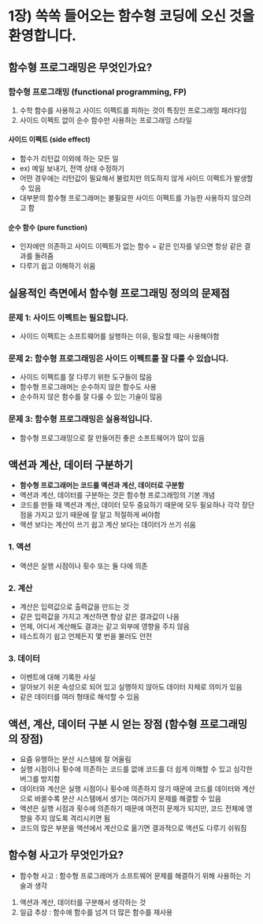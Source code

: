 # 1장) 쏙쏙 들어오는 함수형 코딩에 오신 것을 환영합니다.

## 함수형 프로그래밍은 무엇인가요?

### 함수형 프로그래밍 (functional programming, FP)
1. 수학 함수를 사용하고 사이드 이펙트를 피하는 것이 특징인 프로그래밍 패러다임
2. 사이드 이펙트 없이 순수 함수만 사용하는 프로그래밍 스타일

#### 사이드 이펙트 (side effect) 
- 함수가 리턴값 이외에 하는 모든 일
- ex) 메일 보내기, 전역 상태 수정하기
- 어떤 경우에는 리턴값이 필요해서 불렀지만 의도하지 않게 사이드 이펙트가 발생할 수 있음
- 대부분의 함수형 프로그래머는 불필요한 사이드 이펙트를 가능한 사용하지 않으려고 함

#### 순수 함수 (pure function)
- 인자에만 의존하고 사이드 이펙트가 없는 함수 = 같은 인자를 넣으면 항상 같은 결과를 돌려줌
- 다루기 쉽고 이해하기 쉬움

## 실용적인 측면에서 함수형 프로그래밍 정의의 문제점

### 문제 1: 사이드 이펙트는 필요합니다.
- 사이드 이펙트는 소프트웨어를 실행하는 이유, 필요할 때는 사용해야함

### 문제 2: 함수형 프로그래밍은 사이드 이펙트를 잘 다룰 수 있습니다.
- 사이드 이펙트를 잘 다루기 위한 도구들이 많음
- 함수형 프로그래머는 순수하지 않은 함수도 사용
- 순수하지 않은 함수를 잘 다룰 수 있는 기술이 많음

### 문제 3: 함수형 프로그래밍은 실용적입니다.
- 함수형 프로그래밍으로 잘 만들어진 좋은 소프트웨어가 많이 있음

## 액션과 계산, 데이터 구분하기
- **함수형 프로그래머는 코드를 액션과 계산, 데이터로 구분함**
- 액션과 계산, 데이터를 구분하는 것은 함수형 프로그래밍의 기본 개념
- 코드를 만들 때 액션과 계산, 데이터 모두 중요하기 때문에 모두 필요하나 각각 장단점을 가지고 있기 때문에 잘 알고 적절하게 써야함
- 액션 보다는 계산이 쓰기 쉽고 계산 보다는 데이터가 쓰기 쉬움

### 1. 액션
- 액션은 실행 시점이나 횟수 또는 둘 다에 의존

### 2. 계산
- 계산은 입력값으로 출력값을 만드는 것
- 같은 입력값을 가지고 계산하면 항상 같은 결과값이 나옴
- 언제, 어디서 계산해도 결과는 같고 외부에 영향을 주지 않음
- 테스트하기 쉽고 언제든지 몇 번을 불러도 안전

### 3. 데이터
- 이벤트에 대해 기록한 사실
- 알아보기 쉬운 속성으로 되어 있고 실행하지 않아도 데이터 자체로 의미가 있음
- 같은 데이터를 여러 형태로 해석할 수 있음

## 액션, 계산, 데이터 구분 시 얻는 장점 (함수형 프로그래밍의 장점)
- 요즘 유행하는 분산 시스템에 잘 어울림
- 실행 시점이나 횟수에 의존하는 코드를 없애 코드를 더 쉽게 이해할 수 있고 심각한 버그를 방지함
- 데이터와 계산은 실행 시점이나 횟수에 의존하지 않기 때문에 코드를 데이터와 계산으로 바꿀수록 분산 시스템에서 생기는 여러가지 문제를 해결할 수 있음
- 액션은 실행 시점과 횟수에 의존하기 때문에 여전히 문제가 되지만, 코드 전체에 영향을 주지 않도록 격리시키면 됨
- 코드의 많은 부분을 액션에서 계산으로 옮기면 결과적으로 액션도 다루기 쉬워짐

## 함수형 사고가 무엇인가요?
- 함수형 사고 : 함수형 프로그래머가 소프트웨어 문제를 해결하기 위해 사용하는 기술과 생각
1. 액션과 계산, 데이터를 구분해서 생각하는 것
2. 일급 추상 : 함수에 함수를 넘겨 더 많은 함수를 재사용

